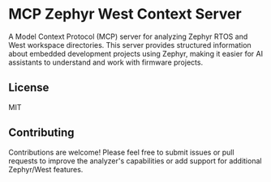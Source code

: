 # MCP Zephyr West Context Server

A Model Context Protocol (MCP) server for analyzing Zephyr RTOS and West workspace directories. This server provides structured information about embedded development projects using Zephyr, making it easier for AI assistants to understand and work with firmware projects.


## License

MIT

## Contributing

Contributions are welcome! Please feel free to submit issues or pull requests to improve the analyzer's capabilities or add support for additional Zephyr/West features.
